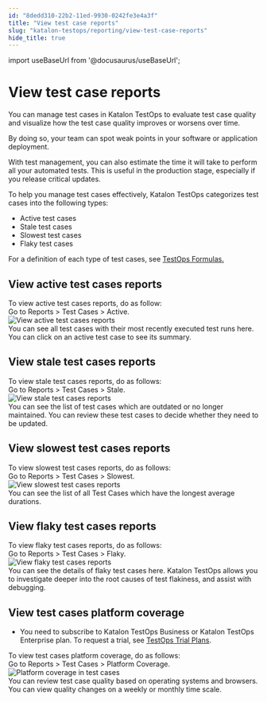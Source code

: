 ```yaml
---
id: "8dedd310-22b2-11ed-9930-0242fe3e4a3f"
title: "View test case reports"
slug: "katalon-testops/reporting/view-test-case-reports"
hide_title: true
---
```

import useBaseUrl from '@docusaurus/useBaseUrl';


# <a id="id" class="anchor_top_offset"/><a id="ariaid-title1" class="anchor_top_offset"/>View test case reports

<p xmlns="http://www.w3.org/1999/xhtml" className="p">You can manage test cases in <span className="ph">Katalon TestOps</span> to evaluate test   case quality and visualize how the test case quality improves or   worsens over time.</p> 
<p xmlns="http://www.w3.org/1999/xhtml" className="p">By doing so, your team can spot weak points in your software or   application deployment.</p> 
<p xmlns="http://www.w3.org/1999/xhtml" className="p">With test management, you can also estimate the time it will   take to perform all your automated tests. This is useful in the   production stage, especially if you release critical updates.</p> 
<p xmlns="http://www.w3.org/1999/xhtml" className="p">To help you manage test cases effectively, <span className="ph">Katalon TestOps</span>   categorizes test cases into the following types:</p> 
<ul xmlns="http://www.w3.org/1999/xhtml" className="ul"><li className="li">Active test cases</li><li className="li">Stale test cases</li><li className="li">Slowest test cases</li><li className="li">Flaky test cases</li></ul> 
<p xmlns="http://www.w3.org/1999/xhtml" className="p">For a definition of each type of test cases, see <a className="xref" href="/docs/katalon-testops/overview/terminology-and-formulas#id_2">TestOps     Formulas.</a></p> 

## <a id="task-4799" class="anchor_top_offset"/>View active test cases reports

<section xmlns="http://www.w3.org/1999/xhtml" className="section context">To view active test cases reports, do as follow:</section> 
<div xmlns="http://www.w3.org/1999/xhtml" className="li step p"><span className="ph cmd">Go to <span className="ph uicontrol">Reports</span> &gt; <span className="ph uicontrol">Test Cases</span> &gt; <span className="ph uicontrol">Active</span>.</span><div className="itemgroup info"><img className="image" src={useBaseUrl("/8de6ce30-22b2-11ed-9930-0242fe3e4a3f.png")} alt="View active test cases reports" /></div></div>
<section xmlns="http://www.w3.org/1999/xhtml" className="section result">You can see all test cases with their most recently executed test runs here. You can click on an active test case to see its summary.</section> 

## <a id="task-1076" class="anchor_top_offset"/>View stale test cases reports

<section xmlns="http://www.w3.org/1999/xhtml" className="section context">To view stale test cases reports, do as follows:</section> 
<div xmlns="http://www.w3.org/1999/xhtml" className="li step p"><span className="ph cmd">Go to <span className="ph uicontrol">Reports</span> &gt; <span className="ph uicontrol">Test Cases</span> &gt; <span className="ph uicontrol">Stale</span>.</span><div className="itemgroup info"><img className="image" src={useBaseUrl("/8de9db70-22b2-11ed-9930-0242fe3e4a3f.png")} alt="View stale test cases reports" /></div></div>
<section xmlns="http://www.w3.org/1999/xhtml" className="section result">You can see the list of test cases which are outdated or no longer maintained. You can review these test cases to decide whether they need to be updated.</section> 

## <a id="task-8669" class="anchor_top_offset"/>View slowest test cases reports

<section xmlns="http://www.w3.org/1999/xhtml" className="section context">To view slowest test cases reports, do as follows:</section> 
<div xmlns="http://www.w3.org/1999/xhtml" className="li step p"><span className="ph cmd">Go to <span className="ph uicontrol">Reports</span> &gt; <span className="ph uicontrol">Test Cases</span> &gt; <span className="ph uicontrol">Slowest</span>.</span><div className="itemgroup info"><img className="image" src={useBaseUrl("/8de91820-22b2-11ed-9930-0242fe3e4a3f.png")} alt="View slowest test cases reports" /></div></div>
<section xmlns="http://www.w3.org/1999/xhtml" className="section result">You can see the list of all Test Cases which have the longest average durations.</section> 

## <a id="task-6657" class="anchor_top_offset"/>View flaky test cases reports

<section xmlns="http://www.w3.org/1999/xhtml" className="section context">To view flaky test cases reports, do as follows:</section> 
<div xmlns="http://www.w3.org/1999/xhtml" className="li step p"><span className="ph cmd">Go to <span className="ph uicontrol">Reports</span> &gt; <span className="ph uicontrol">Test Cases</span> &gt; <span className="ph uicontrol">Flaky</span>.</span><div className="itemgroup info"><img className="image" src={useBaseUrl("/8de82dc0-22b2-11ed-9930-0242fe3e4a3f.png")} alt="View flaky test cases reports" /></div></div>
<section xmlns="http://www.w3.org/1999/xhtml" className="section result">You can see the details of flaky test cases here. <span className="ph">Katalon TestOps</span> allows you to investigate deeper into the root causes of test flakiness, and assist with debugging.</section> 

## <a id="task-2411" class="anchor_top_offset"/>View test cases platform coverage

<div xmlns="http://www.w3.org/1999/xhtml" className="section prereq p"><ul className="ul"><li className="li"><p className="p">You need to subscribe to <span className="ph">Katalon TestOps Business</span> or    <span className="ph">Katalon TestOps Enterprise</span> plan. To request a trial, see <a className="xref" href="/docs/products-and-licenses/katalon-testops-subscriptions/trial-plans">TestOps Trial Plans</a>.</p></li></ul></div>
<section xmlns="http://www.w3.org/1999/xhtml" className="section context">To view test cases platform coverage, do as follows:</section> 
<div xmlns="http://www.w3.org/1999/xhtml" className="li step p"><span className="ph cmd">Go to <span className="ph uicontrol">Reports</span> &gt; <span className="ph uicontrol">Test Cases</span> &gt; <span className="ph uicontrol">Platform Coverage</span>.</span><div className="itemgroup info"><img className="image" src={useBaseUrl("/8de79180-22b2-11ed-9930-0242fe3e4a3f.png")} alt="Platform coverage in test cases" /></div></div>
<section xmlns="http://www.w3.org/1999/xhtml" className="section result">You can review test case quality based on operating systems and browsers. You can view quality changes on a weekly or monthly time scale.</section> 
